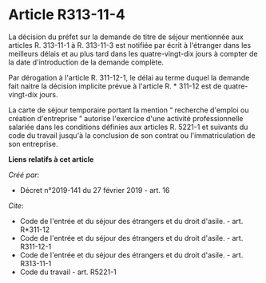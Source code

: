 # Article R313-11-4

La décision du préfet sur la demande de titre de séjour mentionnée aux articles R. 313-11-1 à R. 313-11-3 est notifiée par
écrit à l'étranger dans les meilleurs délais et au plus tard dans les quatre-vingt-dix jours à compter de la date
d'introduction de la demande complète. 

Par dérogation à l'article R. 311-12-1, le délai au terme duquel la demande fait naitre la décision implicite prévue à
l'article R. * 311-12 est de quatre-vingt-dix jours. 

La carte de séjour temporaire portant la mention “ recherche d'emploi ou création d'entreprise ” autorise l'exercice d'une
activité professionnelle salariée dans les conditions définies aux articles R. 5221-1 et suivants du code du travail jusqu'à
la conclusion de son contrat ou l'immatriculation de son entreprise.

**Liens relatifs à cet article**

_Créé par_:

  - Décret n°2019-141 du 27 février 2019 - art. 16

_Cite_:

  - Code de l'entrée et du séjour des étrangers et du droit d'asile. - art. R*311-12
  - Code de l'entrée et du séjour des étrangers et du droit d'asile. - art. R311-12-1
  - Code de l'entrée et du séjour des étrangers et du droit d'asile. - art. R313-11-1
  - Code du travail - art. R5221-1
